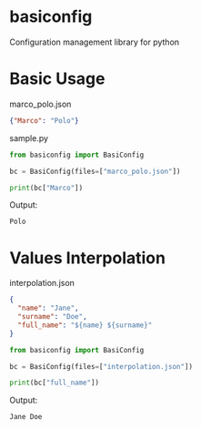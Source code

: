 basiconfig
==========

Configuration management library for python

Basic Usage
===========

marco_polo.json
```json
{"Marco": "Polo"}
```

sample.py
```python
from basiconfig import BasiConfig

bc = BasiConfig(files=["marco_polo.json"])

print(bc["Marco"])
```

Output:
```shell
Polo
```

Values Interpolation
====================

interpolation.json
```json
{
  "name": "Jane",
  "surname": "Doe",
  "full_name": "${name} ${surname}"
}
```

```python
from basiconfig import BasiConfig

bc = BasiConfig(files=["interpolation.json"])

print(bc["full_name"])
```

Output:
```shell
Jane Doe
```